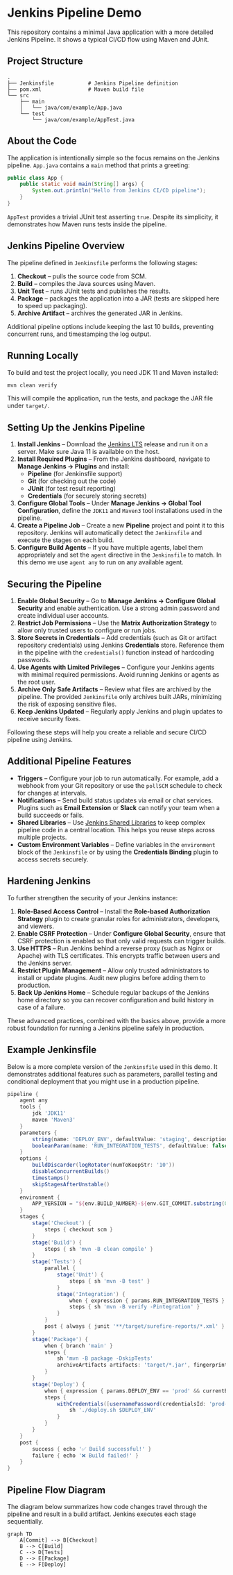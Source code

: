 # Jenkins Pipeline Demo

This repository contains a minimal Java application with a more detailed Jenkins
Pipeline. It shows a typical CI/CD flow using Maven and JUnit.

## Project Structure

```
.
├── Jenkinsfile           # Jenkins Pipeline definition
├── pom.xml               # Maven build file
└── src
    ├── main
    │   └── java/com/example/App.java
    └── test
        └── java/com/example/AppTest.java
```

## About the Code

The application is intentionally simple so the focus remains on the Jenkins
pipeline. `App.java` contains a `main` method that prints a greeting:

```java
public class App {
    public static void main(String[] args) {
        System.out.println("Hello from Jenkins CI/CD pipeline");
    }
}
```

`AppTest` provides a trivial JUnit test asserting `true`. Despite its
simplicity, it demonstrates how Maven runs tests inside the pipeline.

## Jenkins Pipeline Overview

The pipeline defined in `Jenkinsfile` performs the following stages:

1. **Checkout** – pulls the source code from SCM.
2. **Build** – compiles the Java sources using Maven.
3. **Unit Test** – runs JUnit tests and publishes the results.
4. **Package** – packages the application into a JAR (tests are skipped here to speed up packaging).
5. **Archive Artifact** – archives the generated JAR in Jenkins.

Additional pipeline options include keeping the last 10 builds, preventing
concurrent runs, and timestamping the log output.

## Running Locally

To build and test the project locally, you need JDK 11 and Maven installed:

```bash
mvn clean verify
```

This will compile the application, run the tests, and package the JAR file
under `target/`.

## Setting Up the Jenkins Pipeline

1. **Install Jenkins** – Download the [Jenkins LTS](https://www.jenkins.io/) release and run it on a server. Make sure Java 11 is available on the host.
2. **Install Required Plugins** – From the Jenkins dashboard, navigate to **Manage Jenkins → Plugins** and install:
   - **Pipeline** (for Jenkinsfile support)
   - **Git** (for checking out the code)
   - **JUnit** (for test result reporting)
   - **Credentials** (for securely storing secrets)
3. **Configure Global Tools** – Under **Manage Jenkins → Global Tool Configuration**, define the `JDK11` and `Maven3` tool installations used in the pipeline.
4. **Create a Pipeline Job** – Create a new **Pipeline** project and point it to this repository. Jenkins will automatically detect the `Jenkinsfile` and execute the stages on each build.
5. **Configure Build Agents** – If you have multiple agents, label them appropriately and set the `agent` directive in the `Jenkinsfile` to match. In this demo we use `agent any` to run on any available agent.

## Securing the Pipeline

1. **Enable Global Security** – Go to **Manage Jenkins → Configure Global Security** and enable authentication. Use a strong admin password and create individual user accounts.
2. **Restrict Job Permissions** – Use the **Matrix Authorization Strategy** to allow only trusted users to configure or run jobs.
3. **Store Secrets in Credentials** – Add credentials (such as Git or artifact repository credentials) using Jenkins **Credentials** store. Reference them in the pipeline with the `credentials()` function instead of hardcoding passwords.
4. **Use Agents with Limited Privileges** – Configure your Jenkins agents with minimal required permissions. Avoid running Jenkins or agents as the root user.
5. **Archive Only Safe Artifacts** – Review what files are archived by the pipeline. The provided `Jenkinsfile` only archives built JARs, minimizing the risk of exposing sensitive files.
6. **Keep Jenkins Updated** – Regularly apply Jenkins and plugin updates to receive security fixes.

Following these steps will help you create a reliable and secure CI/CD pipeline using Jenkins.

## Additional Pipeline Features

* **Triggers** – Configure your job to run automatically. For example, add a webhook from your Git repository or use the `pollSCM` schedule to check for changes at intervals.
* **Notifications** – Send build status updates via email or chat services. Plugins such as **Email Extension** or **Slack** can notify your team when a build succeeds or fails.
* **Shared Libraries** – Use [Jenkins Shared Libraries](https://www.jenkins.io/doc/book/pipeline/shared-libraries/) to keep complex pipeline code in a central location. This helps you reuse steps across multiple projects.
* **Custom Environment Variables** – Define variables in the `environment` block of the `Jenkinsfile` or by using the **Credentials Binding** plugin to access secrets securely.

## Hardening Jenkins

To further strengthen the security of your Jenkins instance:

1. **Role-Based Access Control** – Install the **Role-based Authorization Strategy** plugin to create granular roles for administrators, developers, and viewers.
2. **Enable CSRF Protection** – Under **Configure Global Security**, ensure that CSRF protection is enabled so that only valid requests can trigger builds.
3. **Use HTTPS** – Run Jenkins behind a reverse proxy (such as Nginx or Apache) with TLS certificates. This encrypts traffic between users and the Jenkins server.
4. **Restrict Plugin Management** – Allow only trusted administrators to install or update plugins. Audit new plugins before adding them to production.
5. **Back Up Jenkins Home** – Schedule regular backups of the Jenkins home directory so you can recover configuration and build history in case of a failure.

These advanced practices, combined with the basics above, provide a more robust foundation for running a Jenkins pipeline safely in production.

## Example Jenkinsfile

Below is a more complete version of the `Jenkinsfile` used in this demo. It demonstrates additional features such as parameters, parallel testing and conditional deployment that you might use in a production pipeline.

```groovy
pipeline {
    agent any
    tools {
        jdk 'JDK11'
        maven 'Maven3'
    }
    parameters {
        string(name: 'DEPLOY_ENV', defaultValue: 'staging', description: 'Target environment')
        booleanParam(name: 'RUN_INTEGRATION_TESTS', defaultValue: false, description: 'Run integration tests?')
    }
    options {
        buildDiscarder(logRotator(numToKeepStr: '10'))
        disableConcurrentBuilds()
        timestamps()
        skipStagesAfterUnstable()
    }
    environment {
        APP_VERSION = "${env.BUILD_NUMBER}-${env.GIT_COMMIT.substring(0,7)}"
    }
    stages {
        stage('Checkout') {
            steps { checkout scm }
        }
        stage('Build') {
            steps { sh 'mvn -B clean compile' }
        }
        stage('Tests') {
            parallel {
                stage('Unit') {
                    steps { sh 'mvn -B test' }
                }
                stage('Integration') {
                    when { expression { params.RUN_INTEGRATION_TESTS } }
                    steps { sh 'mvn -B verify -Pintegration' }
                }
            }
            post { always { junit '**/target/surefire-reports/*.xml' } }
        }
        stage('Package') {
            when { branch 'main' }
            steps {
                sh 'mvn -B package -DskipTests'
                archiveArtifacts artifacts: 'target/*.jar', fingerprint: true
            }
        }
        stage('Deploy') {
            when { expression { params.DEPLOY_ENV == 'prod' && currentBuild.currentResult == 'SUCCESS' } }
            steps {
                withCredentials([usernamePassword(credentialsId: 'prod-deployer', usernameVariable: 'USER', passwordVariable: 'PASS')]) {
                    sh './deploy.sh $DEPLOY_ENV'
                }
            }
        }
    }
    post {
        success { echo '✅ Build successful!' }
        failure { echo '❌ Build failed!' }
    }
}
```

## Pipeline Flow Diagram

The diagram below summarizes how code changes travel through the pipeline and result in a build artifact. Jenkins executes each stage sequentially.

```mermaid
graph TD
    A[Commit] --> B[Checkout]
    B --> C[Build]
    C --> D[Tests]
    D --> E[Package]
    E --> F[Deploy]
```
